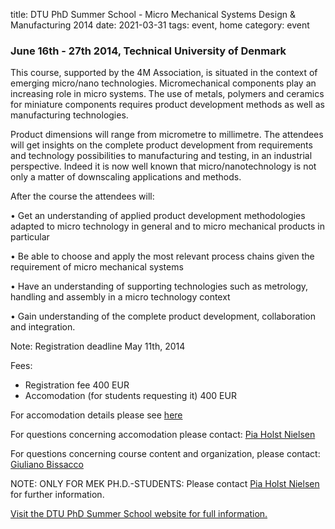 title: DTU PhD Summer School - Micro Mechanical Systems Design & Manufacturing 2014
date: 2021-03-31
tags: event, home
category: event

### June 16th - 27th 2014, Technical University of Denmark


This course, supported by the 4M Association, is situated in the context of emerging micro/nano technologies. Micromechanical components play an increasing role in micro systems. The use of metals, polymers and ceramics for miniature components requires product development methods as well as manufacturing technologies.
<!--break-->
Product dimensions will range from micrometre to millimetre. The attendees will get insights on the complete product development from requirements and technology possibilities to manufacturing and testing, in an industrial perspective. Indeed it is now well known that micro/nanotechnology is not only a matter of downscaling applications and methods.

After the course the attendees will:

• Get an understanding of applied product development methodologies adapted to micro technology in general and to micro mechanical products in particular

• Be able to choose and apply the most relevant process chains given the requirement of micro mechanical systems

• Have an understanding of supporting technologies such as metrology, handling and assembly in a micro technology context

• Gain understanding of the complete product development, collaboration and integration.   

Note: Registration deadline May 11th, 2014

Fees:
- Registration fee 400 EUR
- Accomodation (for students requesting it) 400 EUR

For accomodation details please see [here](http://www.conferencemanager.dk/mppsummerschool2014/accomodation-information.html)

For questions concerning accomodation please contact: [Pia Holst Nielsen](mailto:pini@mek.dtu.dk)

For questions concerning course content and organization, please contact: [Giuliano Bissacco](mailto:gibi@mek.dtu.dk)

NOTE: ONLY FOR MEK PH.D.-STUDENTS: Please contact [Pia Holst Nielsen](mailto:pini@mek.dtu.dk) for further information.

[Visit the DTU PhD Summer School website for full information.](http://www.conferencemanager.dk/mppsummerschool2014/overviev.html)